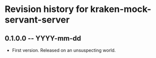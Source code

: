 # Revision history for kraken-mock-servant-server

## 0.1.0.0 -- YYYY-mm-dd

* First version. Released on an unsuspecting world.
